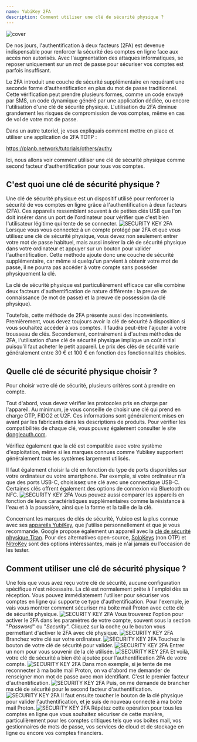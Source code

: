 ```yaml
---
name: YubiKey 2FA
description: Comment utiliser une clé de sécurité physique ?
---
```

![cover](assets/cover.webp)

De nos jours, l'authentification à deux facteurs (2FA) est devenue indispensable pour renforcer la sécurité des comptes en ligne face aux accès non autorisés. Avec l'augmentation des attaques informatiques, se reposer uniquement sur un mot de passe pour sécuriser vos comptes est parfois insuffisant.

Le 2FA introduit une couche de sécurité supplémentaire en requérant une seconde forme d'authentification en plus du mot de passe traditionnel. Cette vérification peut prendre plusieurs formes, comme un code envoyé par SMS, un code dynamique généré par une application dédiée, ou encore l'utilisation d'une clé de sécurité physique. L'utilisation du 2FA diminue grandement les risques de compromission de vos comptes, même en cas de vol de votre mot de passe.

Dans un autre tutoriel, je vous expliquais comment mettre en place et utiliser une application de 2FA TOTP :

https://planb.network/tutorials/others/authy

Ici, nous allons voir comment utiliser une clé de sécurité physique comme second facteur d'authentification pour tous vos comptes.

## C'est quoi une clé de sécurité physique ?

Une clé de sécurité physique est un dispositif utilisé pour renforcer la sécurité de vos comptes en ligne grâce à l'authentification à deux facteurs (2FA). Ces appareils ressemblent souvent à de petites clés USB que l'on doit insérer dans un port de l'ordinateur pour vérifier que c'est bien l'utilisateur légitime qui tente de se connecter.
![SECURITY KEY 2FA](assets/notext/01.webp)
Lorsque vous vous connectez à un compte protégé par 2FA et que vous utilisez une clé de sécurité physique, vous devez non seulement entrer votre mot de passe habituel, mais aussi insérer la clé de sécurité physique dans votre ordinateur et appuyer sur un bouton pour valider l'authentification. Cette méthode ajoute donc une couche de sécurité supplémentaire, car même si quelqu'un parvient à obtenir votre mot de passe, il ne pourra pas accéder à votre compte sans posséder physiquement la clé.

La clé de sécurité physique est particulièrement efficace car elle combine deux facteurs d'authentification de nature différente : la preuve de connaissance (le mot de passe) et la preuve de possession (la clé physique).

Toutefois, cette méthode de 2FA présente aussi des inconvénients. Premièrement, vous devez toujours avoir la clé de sécurité à disposition si vous souhaitez accéder à vos comptes. Il faudra peut-être l'ajouter à votre trousseau de clés. Secondement, contrairement à d'autres méthodes de 2FA, l'utilisation d'une clé de sécurité physique implique un coût initial puisqu'il faut acheter le petit appareil. Le prix des clés de sécurité varie généralement entre 30 € et 100 € en fonction des fonctionnalités choisies.

## Quelle clé de sécurité physique choisir ?

Pour choisir votre clé de sécurité, plusieurs critères sont à prendre en compte.

Tout d'abord, vous devez vérifier les protocoles pris en charge par l'appareil. Au minimum, je vous conseille de choisir une clé qui prend en charge OTP, FIDO2 et U2F. Ces informations sont généralement mises en avant par les fabricants dans les descriptions de produits. Pour vérifier les compatibilités de chaque clé, vous pouvez également consulter le site [dongleauth.com](https://www.dongleauth.com/dongles/).

Vérifiez également que la clé est compatible avec votre système d'exploitation, même si les marques connues comme Yubikey supportent généralement tous les systèmes largement utilisés.

Il faut également choisir la clé en fonction du type de ports disponibles sur votre ordinateur ou votre smartphone. Par exemple, si votre ordinateur n'a que des ports USB-C, choisissez une clé avec une connectique USB-C. Certaines clés offrent également des options de connexion via Bluetooth ou NFC.
![SECURITY KEY 2FA](assets/notext/02.webp)
Vous pouvez aussi comparer les appareils en fonction de leurs caractéristiques supplémentaires comme la résistance à l'eau et à la poussière, ainsi que la forme et la taille de la clé.

Concernant les marques de clés de sécurité, Yubico est la plus connue avec ses [appareils YubiKey](https://www.yubico.com/), que j'utilise personnellement et que je vous recommande. Google propose également un appareil avec la [clé de sécurité physique Titan](https://store.google.com/fr/product/titan_security_key). Pour des alternatives open-source, [SoloKeys](https://solokeys.com/) (non OTP) et [NitroKey](https://www.nitrokey.com/products/nitrokeys) sont des options intéressantes, mais je n'ai jamais eu l'occasion de les tester.

## Comment utiliser une clé de sécurité physique ?

Une fois que vous avez reçu votre clé de sécurité, aucune configuration spécifique n'est nécessaire. La clé est normalement prête à l'emploi dès sa réception. Vous pouvez immédiatement l'utiliser pour sécuriser vos comptes en ligne qui supporte ce type d'authentification. Pour l'exemple, je vais vous montrer comment sécuriser ma boîte mail Proton avec cette clé de sécurité physique.
![SECURITY KEY 2FA](assets/notext/03.webp)
Vous trouverez l'option pour activer le 2FA dans les paramètres de votre compte, souvent sous la section "*Password*" ou "*Security*". Cliquez sur la coche ou le bouton vous permettant d'activer le 2FA avec clé physique.
![SECURITY KEY 2FA](assets/notext/04.webp)
Branchez votre clé sur votre ordinateur.
![SECURITY KEY 2FA](assets/notext/05.webp)
Touchez le bouton de votre clé de sécurité pour valider.
![SECURITY KEY 2FA](assets/notext/06.webp)
Entrer un nom pour vous souvenir de la clé utilisée.
![SECURITY KEY 2FA](assets/notext/07.webp)
Et voilà, votre clé de sécurité a bien été ajoutée pour l'authentification 2FA de votre compte.
![SECURITY KEY 2FA](assets/notext/08.webp)
Dans mon exemple, si je tente de me reconnecter à ma boite mail Proton, on va d'abord me demander de renseigner mon mot de passe avec mon identifiant. C'est le premier facteur d'authentification.
![SECURITY KEY 2FA](assets/notext/09.webp)
Puis, on me demande de brancher ma clé de sécurité pour le second facteur d'authentification.
![SECURITY KEY 2FA](assets/notext/10.webp)
Il faut ensuite toucher le bouton de la clé physique pour valider l'authentification, et je suis de nouveau connecté à ma boite mail Proton.
![SECURITY KEY 2FA](assets/notext/11.webp)
Répétez cette opération pour tous les comptes en ligne que vous souhaitez sécuriser de cette manière, particulièrement pour les comptes critiques tels que vos boîtes mail, vos gestionnaires de mots de passe, vos services de cloud et de stockage en ligne ou encore vos comptes financiers.
